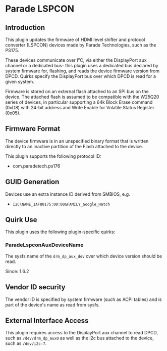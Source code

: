# Parade LSPCON

## Introduction

This plugin updates the firmware of HDMI level shifter and protocol converter
(LSPCON) devices made by Parade Technologies, such as the PS175.

These devices communicate over I²C, via either the DisplayPort aux channel or a
dedicated bus- this plugin uses a dedicated bus declared by system firmware for,
flashing, and reads the device firmware version from DPCD. Quirks specify the
DisplayPort bus over which DPCD is read for a given system.

Firmware is stored on an external flash attached to an SPI bus on the device.
The attached flash is assumed to be compatible with the W25Q20 series of
devices, in particular supporting a 64k Block Erase command (0xD8) with 24-bit
address and Write Enable for Volatile Status Register (0x05).

## Firmware Format

The device firmware is in an unspecified binary format that is written directly
to an inactive partition of the Flash attached to the device.

This plugin supports the following protocol ID:

* com.paradetech.ps176

## GUID Generation

Devices use an extra instance ID derived from SMBIOS, e.g.

* `I2C\NAME_1AF80175:00:00&FAMILY_Google_Hatch`

## Quirk Use

This plugin uses the following plugin-specific quirks:

### ParadeLspconAuxDeviceName

The sysfs name of the `drm_dp_aux_dev` over which device version should be read.

Since: 1.6.2

## Vendor ID security

The vendor ID is specified by system firmware (such as ACPI tables) and is
part of the device's name as read from sysfs.

## External Interface Access

This plugin requires access to the DisplayPort aux channel to read DPCD, such
as `/dev/drm_dp_aux0` as well as the i2c bus attached to the device, such as
`/dev/i2c-7`.
